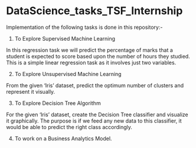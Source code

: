 # DataScience_tasks_TSF_Internship

Implementation of the following tasks is done in this repository:-

1. To Explore Supervised Machine Learning

In this regression task we will predict the percentage of
marks that a student is expected to score based upon the
number of hours they studied. This is a simple linear
regression task as it involves just two variables.


2.  To Explore Unsupervised Machine Learning

From the given ‘Iris’ dataset, predict the optimum number of
clusters and represent it visually.


3.  To Explore Decision Tree Algorithm

For the given ‘Iris’ dataset, create the Decision Tree classifier and
visualize it graphically. The purpose is if we feed any new data to this
classifier, it would be able to predict the right class accordingly.

4. To work on a Business Analytics Model.

